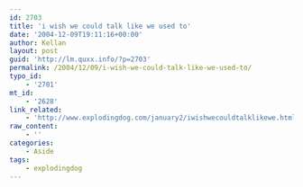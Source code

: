 ```yaml
---
id: 2703
title: 'i wish we could talk like we used to'
date: '2004-12-09T19:11:16+00:00'
author: Kellan
layout: post
guid: 'http://lm.quxx.info/?p=2703'
permalink: /2004/12/09/i-wish-we-could-talk-like-we-used-to/
typo_id:
    - '2701'
mt_id:
    - '2628'
link_related:
    - 'http://www.explodingdog.com/january2/iwishwecouldtalklikewe.html'
raw_content:
    - ''
categories:
    - Aside
tags:
    - explodingdog
---
```


